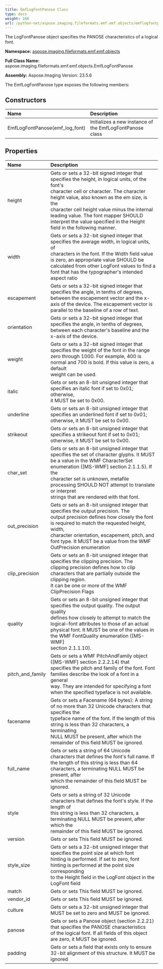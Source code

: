 ```yaml
---
title: EmfLogFontPanose Class
type: docs
weight: 160
url: /python-net/aspose.imaging.fileformats.emf.emf.objects/emflogfontpanose/
---
```


The LogFontPanose object specifies the PANOSE characteristics of a logical font.

**Namespace:** [aspose.imaging.fileformats.emf.emf.objects](/imaging/python-net/aspose.imaging.fileformats.emf.emf.objects/)

**Full Class Name:** aspose.imaging.fileformats.emf.emf.objects.EmfLogFontPanose

**Assembly:**  Aspose.Imaging Version: 23.5.6

The EmfLogFontPanose type exposes the following members:
## **Constructors**
|**Name**|**Description**|
| :- | :- |
|EmfLogFontPanose(emf_log_font)|Initializes a new instance of the EmfLogFontPanose class|
## **Properties**
|**Name**|**Description**|
| :- | :- |
|height|Gets or sets a 32-bit signed integer that specifies the height, in logical units, of the font's <br/>            character cell or character. The character height value, also known as the em size, is the <br/>            character cell height value minus the internal leading value. The font mapper SHOULD <br/>            interpret the value specified in the Height field in the following manner.|
|width|Gets or sets a 32-bit signed integer that specifies the average width, in logical units, of <br/>            characters in the font. If the Width field value is zero, an appropriate value SHOULD be <br/>            calculated from other LogFont values to find a font that has the typographer's intended <br/>            aspect ratio|
|escapement|Gets or sets a 32-bit signed integer that specifies the angle, in tenths of degrees, <br/>            between the escapement vector and the x-axis of the device. The escapement vector is <br/>            parallel to the baseline of a row of text.|
|orientation|Gets or sets a 32-bit signed integer that specifies the angle, in tenths of degrees, <br/>            between each character's baseline and the x-axis of the device.|
|weight|Gets or sets a 32-bit signed integer that specifies the weight of the font in the range <br/>            zero through 1000. For example, 400 is normal and 700 is bold. If this value is zero, a default <br/>            weight can be used.|
|italic|Gets or sets an 8-bit unsigned integer that specifies an italic font if set to 0x01; otherwise, <br/>            it MUST be set to 0x00.|
|underline|Gets or sets an 8-bit unsigned integer that specifies an underlined font if set to 0x01; <br/>            otherwise, it MUST be set to 0x00.|
|strikeout|Gets or sets an 8-bit unsigned integer that specifies a strikeout font if set to 0x01; <br/>            otherwise, it MUST be set to 0x00.|
|char_set|Gets or sets an 8-bit unsigned integer that specifies the set of character glyphs. It MUST <br/>            be a value in the WMF CharacterSet enumeration ([MS-WMF] section 2.1.1.5). If the <br/>            character set is unknown, metafile processing SHOULD NOT attempt to translate or interpret <br/>            strings that are rendered with that font.|
|out_precision|Gets or sets an 8-bit unsigned integer that specifies the output precision. The <br/>            output precision defines how closely the font is required to match the requested height, width, <br/>            character orientation, escapement, pitch, and font type. It MUST be a value from the WMF <br/>            OutPrecision enumeration|
|clip_precision|Gets or sets an 8-bit unsigned integer that specifies the clipping precision. The <br/>            clipping precision defines how to clip characters that are partially outside the clipping region. <br/>            It can be one or more of the WMF ClipPrecision Flags|
|quality|Gets or sets an 8-bit unsigned integer that specifies the output quality. The output quality <br/>            defines how closely to attempt to match the logical-font attributes to those of an actual <br/>            physical font. It MUST be one of the values in the WMF FontQuality enumeration ([MS-WMF] <br/>            section 2.1.1.10).|
|pitch_and_family|Gets or sets a WMF PitchAndFamily object ([MS-WMF] section 2.2.2.14) that <br/>            specifies the pitch and family of the font. Font families describe the look of a font in a general <br/>            way. They are intended for specifying a font when the specified typeface is not available.|
|facename|Gets or sets a Facename (64 bytes):  A string of no more than 32 Unicode characters that specifies the <br/>            typeface name of the font. If the length of this string is less than 32 characters, a terminating <br/>            NULL MUST be present, after which the remainder of this field MUST be ignored.|
|full_name|Gets or sets a string of 64 Unicode characters that defines the font's full name. If <br/>            the length of this string is less than 64 characters, a terminating NULL MUST be present, after <br/>            which the remainder of this field MUST be ignored.|
|style|Gets or sets a string of 32 Unicode characters that defines the font's style. If the length of <br/>            this string is less than 32 characters, a terminating NULL MUST be present, after which the <br/>            remainder of this field MUST be ignored.|
|version|Gets or sets This field MUST be ignored.|
|style_size|Gets or sets a 32-bit unsigned integer that specifies the point size at which font <br/>            hinting is performed. If set to zero, font hinting is performed at the point size corresponding <br/>            to the Height field in the LogFont object in the LogFont field|
|match|Gets or sets This field MUST be ignored.|
|vendor_id|Gets or sets This field MUST be ignored.|
|culture|Gets or sets a 32-bit unsigned integer that MUST be set to zero and MUST be ignored.|
|panose|Gets or sets a Panose object (section 2.2.21) that specifies the PANOSE characteristics <br/>            of the logical font. If all fields of this object are zero, it MUST be ignored.|
|padding|Gets or sets a field that exists only to ensure 32-bit alignment of this structure. It MUST be ignored|
